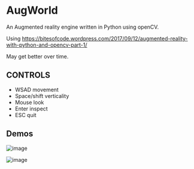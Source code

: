 # AugWorld
An Augmented reality engine written in Python using openCV.

Using https://bitesofcode.wordpress.com/2017/09/12/augmented-reality-with-python-and-opencv-part-1/

May get better over time.

## CONTROLS
 - WSAD movement
 - Space/shift verticality
 - Mouse look
 - Enter inspect
 - ESC quit

## Demos
![image](https://github.com/user-attachments/assets/0d1bd37d-e090-4cc1-82c0-58aec03320cb)

![image](https://github.com/user-attachments/assets/8a4b2f90-c53d-4b4e-8061-8dca5e01ebe4)

